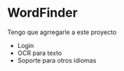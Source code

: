 # WordFinder

Tengo que agrregarle a este proyecto 

* Login
* OCR para texto
* Soporte para otros idiomas

